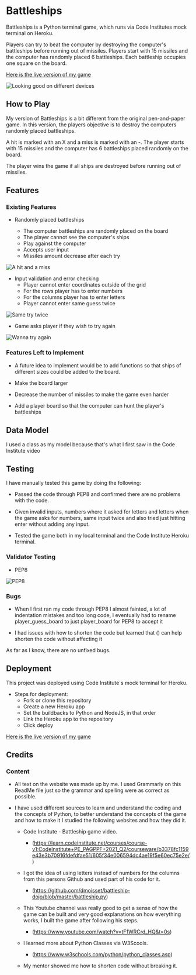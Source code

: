 # Battleships

Battleships is a Python terminal game, which runs via Code Institutes mock terminal on Heroku.

Players can try to beat the computer by destroying the computer's battleships before running out of missiles. Players start with 15 missiles and the computer has randomly placed 6 battleships. Each battleship occupies one square on the board.

[Here is the live version of my game](https://cda-battleships.herokuapp.com/)

![Looking good on different devices](https://raw.githubusercontent.com/deagustinchristian/battleships/main/assets/images/terminal.png)

## How to Play

My version of Battleships is a bit different from the original pen-and-paper game. In this version, the players objective is to destroy the computers randomly placed battleships.

A hit is marked with an X and a miss is marked with an -. The player starts with 15 missiles and the computer has 6 battleships placed randomly on the board.

The player wins the game if all ships are destroyed before running out of missiles.

## Features 

### Existing Features

- Randomly placed battleships

    - The computer battleships are randomly placed on the board
    - The player cannot see the computer's ships
    - Play against the computer
    - Accepts user input
    - Missiles amount decrease after each try

![A hit and a miss](https://raw.githubusercontent.com/deagustinchristian/battleships/main/assets/images/hitmiss.jpeg)

- Input validation and error checking
    - Player cannot enter coordinates outside of the grid
    - For the rows player has to enter numbers
    - For the columns player has to enter letters
    - Player cannot enter same guess twice

![Same try twice](https://raw.githubusercontent.com/deagustinchristian/battleships/main/assets/images/sametrytwice.jpeg)

- Game asks player if they wish to try again

![Wanna try again](https://raw.githubusercontent.com/deagustinchristian/battleships/main/assets/images/Endgame.jpeg)

### Features Left to Implement

- A future idea to implement would be to add functions so that ships of different sizes could be added to the board.

- Make the board larger

- Decrease the number of missiles to make the game even harder

- Add a player board so that the computer can hunt the player's battleships

## Data Model

I used a class as my model because that's what I first saw in the Code Institute video


## Testing 

I have manually tested this game by doing the following:

- Passed the code through PEP8 and confirmed there are no problems with the code.

- Given invalid inputs, numbers where it asked for letters and letters when the game asks for numbers, same input twice and also tried just hitting enter without adding any input.

- Tested the game both in my local terminal and the Code Institute Heroku terminal.


### Validator Testing 

- PEP8

![PEP8](https://raw.githubusercontent.com/deagustinchristian/battleships/main/assets/images/PEP8.jpeg)

###  Bugs
- When I first ran my code through PEP8 I almost fainted, a lot of indentation mistakes and too long code, I eventually had to rename player_guess_board to just player_board for PEP8 to accept it

- I had issues with how to shorten the code but learned that () can help shorten the code without affecting it

As far as I know, there are no unfixed bugs. 

## Deployment
 
This project was deployed using Code Institute´s mock terminal for Heroku.

- Steps for deployment: 
  - Fork or clone this repository
  - Create a new Heroku app
  - Set the buildbacks to Python and NodeJS, in that order
  - Link the Heroku app to the repository
  - Click deploy

[Here is the live version of my game](https://cda-battleships.herokuapp.com/) 


## Credits 


### Content 

- All text on the website was made up by me. I used Grammarly on this ReadMe file just so the grammar and spelling were as correct as possible.

- I have used different sources to learn and understand the coding and the concepts of Python, to better understand the concepts of the game and how to make it I studied the following websites and how they did it.

    - Code Institute - Battleship game video.
        - (https://learn.codeinstitute.net/courses/course-v1:CodeInstitute+PE_PAGPPF+2021_Q2/courseware/b3378fc1159e43e3b70916fdefdfae51/605f34e006594dc4ae19f5e60ec75e2e/)


    - I got the idea of using letters instead of numbers for the columns from this persons Github and used part of his code for it.
        - (https://github.com/dmoisset/battleship-dojo/blob/master/battleship.py)


    - This Youtube channel was really good to get a sense of how the game can be built and very good explanations on how everything works, I built the game after following his steps.
        - (https://www.youtube.com/watch?v=tF1WRCrd_HQ&t=0s)


    - I learned more about Python Classes via W3Scools.
        - (https://www.w3schools.com/python/python_classes.asp)


    - My mentor showed me how to shorten code without breaking it.

